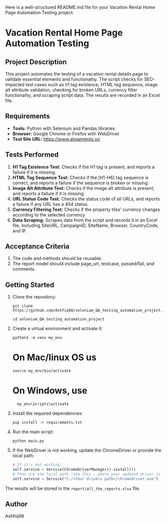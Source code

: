 Here is a well-structured README.md file for your Vacation Rental Home Page Automation Testing project:

# Vacation Rental Home Page Automation Testing

## Project Description
This project automates the testing of a vacation rental details page to validate essential elements and functionality. The script checks for SEO-impacted test cases such as h1 tag existence, HTML tag sequence, image alt attribute validation, checking for broken URLs, currency filter functionality, and scraping script data. The results are recorded in an Excel file.

## Requirements
- **Tools:** Python with Selenium and Pandas libraries
- **Browser:** Google Chrome or Firefox with WebDriver
- **Test Site URL:** https://www.alojamiento.io/

## Tests Performed
1. **H1 Tag Existence Test:** Checks if the H1 tag is present, and reports a failure if it is missing.
2. **HTML Tag Sequence Test:** Checks if the [H1-H6] tag sequence is correct, and reports a failure if the sequence is broken or missing.
3. **Image Alt Attribute Test:** Checks if the image alt attribute is present, and reports a failure if it is missing.
4. **URL Status Code Test:** Checks the status code of all URLs, and reports a failure if any URL has a 404 status.
5. **Currency Filtering Test:** Checks if the property tiles' currency changes according to the selected currency.
6. **Data Scraping:** Scrapes data from the script and records it in an Excel file, including SiteURL, CampaignID, SiteName, Browser, CountryCode, and IP.

## Acceptance Criteria
1. The code and methods should be reusable.
2. The report model should include page_url, testcase, passed/fail, and comments.

## Getting Started

1. Clone the repository:
   ```
   git clone https://github.com/Ashfiq98/selenium_QA_testing_automation_project.git
   ```
   ```
   cd selenium_QA_testing_automation_project
   ```
2. Create a virtual environment and activate it:
   ```
   python3 -m venv my_env
   ```
   # On Mac/linux OS us
   ```
   source my_env/bin/activate 
   ```
   # On Windows, use
   ```
     my_env\Scripts\activate
   ```

3. Install the required dependencies:
   ```
   pip install -r requirements.txt
   ```

4. Run the main script:
   ```
   python main.py
   ```

5. If the WebDriver is not working, update the ChromeDriver or provide the local path:
   ```python
   # If it's not working:
   self.service = Service(ChromeDriverManager().install())
   # Then use the local path like this , where your updated driver is located:
   self.service = Service("C:/<Your drivers path>/chromedriver.exe")
   ```

The results will be stored in the `report/all_the_reports.xlsx` file.

## Author
Ashfiq98